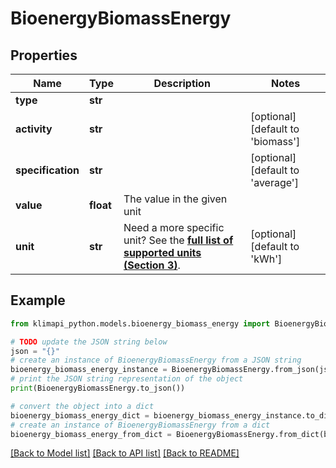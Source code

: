 # BioenergyBiomassEnergy


## Properties

Name | Type | Description | Notes
------------ | ------------- | ------------- | -------------
**type** | **str** |  | 
**activity** | **str** |  | [optional] [default to 'biomass']
**specification** | **str** |  | [optional] [default to 'average']
**value** | **float** | The value in the given unit | 
**unit** | **str** | Need a more specific unit? See the **[full list of supported units (Section 3)](https://convert.js.org/types/_unitsbymeasureraw)**. | [optional] [default to 'kWh']

## Example

```python
from klimapi_python.models.bioenergy_biomass_energy import BioenergyBiomassEnergy

# TODO update the JSON string below
json = "{}"
# create an instance of BioenergyBiomassEnergy from a JSON string
bioenergy_biomass_energy_instance = BioenergyBiomassEnergy.from_json(json)
# print the JSON string representation of the object
print(BioenergyBiomassEnergy.to_json())

# convert the object into a dict
bioenergy_biomass_energy_dict = bioenergy_biomass_energy_instance.to_dict()
# create an instance of BioenergyBiomassEnergy from a dict
bioenergy_biomass_energy_from_dict = BioenergyBiomassEnergy.from_dict(bioenergy_biomass_energy_dict)
```
[[Back to Model list]](../README.md#documentation-for-models) [[Back to API list]](../README.md#documentation-for-api-endpoints) [[Back to README]](../README.md)


